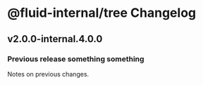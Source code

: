 # @fluid-internal/tree Changelog

## v2.0.0-internal.4.0.0

### Previous release something something

Notes on previous changes.
